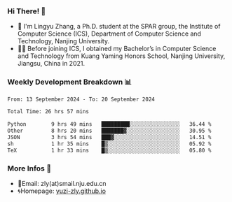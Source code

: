 ### Hi There! 👋 
- 🐳 I'm Lingyu Zhang, a Ph.D. student at the SPAR group, the Institute of Computer Science (ICS), Department of Computer Science and Technology, Nanjing University.
- 🧑‍🎓 Before joining ICS, I obtained my Bachelor’s in Computer Science and Technology from Kuang Yaming Honors School, Nanjing University, Jiangsu, China in 2021.

### Weekly Development Breakdown :bar_chart:

<!--START_SECTION:waka-->

```txt
From: 13 September 2024 - To: 20 September 2024

Total Time: 26 hrs 57 mins

Python        9 hrs 49 mins   █████████░░░░░░░░░░░░░░░░   36.44 %
Other         8 hrs 20 mins   ███████▓░░░░░░░░░░░░░░░░░   30.95 %
JSON          3 hrs 54 mins   ███▓░░░░░░░░░░░░░░░░░░░░░   14.51 %
sh            1 hr 35 mins    █▒░░░░░░░░░░░░░░░░░░░░░░░   05.92 %
TeX           1 hr 33 mins    █▒░░░░░░░░░░░░░░░░░░░░░░░   05.80 %
```

<!--END_SECTION:waka-->

<!--
### Github Contributions :octocat:

![](https://raw.githubusercontent.com/yuzi-zly/yuzi-zly/output/github-contribution-grid-snake.svg)              
-->

### More Infos 📖

- 📧Email: zly(at)smail.nju.edu.cn
- 🌀Homepage: [yuzi-zly.github.io](https://yuzi-zly.github.io/)
